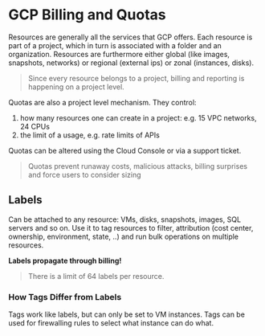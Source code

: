 # GCP Billing and Quotas

Resources are generally all the services that GCP offers. Each resource is part of a project, which in turn is associated with a folder and an organization. Resources are furthermore either global (like images, snapshots, networks) or regional (external ips) or zonal (instances, disks).

> Since every resource belongs to a project, billing and reporting is happening on a project level.

Quotas are also a project level mechanism. They control:

1. how many resources one can create in a project: e.g. 15 VPC networks, 24 CPUs
2. the limit of a usage, e.g. rate limits of APIs

Quotas can be altered using the Cloud Console or via a support ticket.

> Quotas prevent runaway costs, malicious attacks, billing surprises and force users to consider sizing

## Labels

Can be attached to any resource: VMs, disks, snapshots, images, SQL servers and so on. Use it to tag resources to filter, attribution (cost center, ownership, environment, state, ..) and run bulk operations on multiple resources.

__Labels propagate through billing!__

> There is a limit of 64 labels per resource.

### How Tags Differ from Labels

Tags work like labels, but can only be set to VM instances. Tags can be used for firewalling rules to select what instance can do what.
